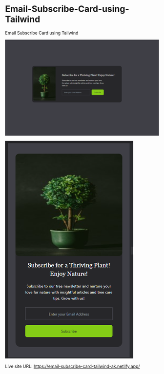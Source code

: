 # Email-Subscribe-Card-using-Tailwind
Email Subscribe Card using Tailwind

![screenshot](images/Screenshot%20(54).png)

![screenshot](images/Screenshot%20(56).png)

Live site URL: https://email-subscribe-card-tailwind-ak.netlify.app/

